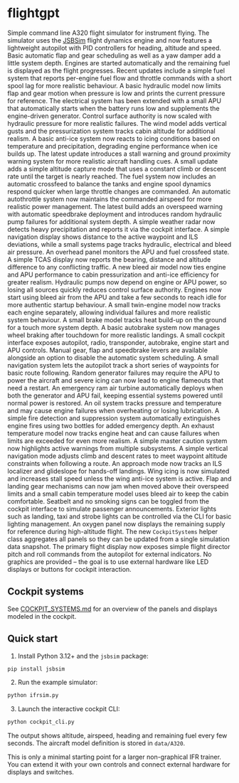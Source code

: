 # flightgpt

Simple command line A320 flight simulator for instrument flying. The
simulator uses the [JSBSim](https://github.com/JSBSim-Team/jsbsim) flight
dynamics engine and now features a lightweight autopilot with PID controllers
for heading, altitude and speed.  Basic automatic flap and gear scheduling as
well as a yaw damper add a little system depth. Engines are started
automatically and the remaining fuel is displayed as the flight progresses.
Recent updates include a simple fuel system that reports per-engine fuel flow
and throttle commands with a short spool lag for more realistic behaviour.
A basic hydraulic model now limits flap and gear motion when pressure is low
and prints the current pressure for reference. The electrical system has been
extended with a small APU that automatically starts when the battery runs low
and supplements the engine-driven generator. Control surface authority is now
scaled with hydraulic pressure for more realistic failures. The wind model
adds vertical gusts and the pressurization system tracks cabin altitude for
additional realism. A basic anti-ice system now reacts to icing conditions
based on temperature and precipitation, degrading engine performance when ice
builds up. The latest update introduces a stall warning and ground proximity
warning system for more realistic aircraft handling cues. A small update adds a
simple altitude capture mode that uses a constant climb or descent rate until
the target is nearly reached. The fuel system now includes an automatic
crossfeed to balance the tanks and engine spool dynamics respond quicker when
large throttle changes are commanded.
An automatic autothrottle system now maintains the commanded airspeed for
more realistic power management. The latest build adds an overspeed warning
with automatic speedbrake deployment and introduces random hydraulic pump
failures for additional system depth.
A simple weather radar now detects heavy precipitation and reports it via
the cockpit interface.
A simple navigation display shows distance to the active waypoint and ILS
deviations, while a small systems page tracks hydraulic, electrical and
bleed air pressure. An overhead panel monitors the APU and fuel crossfeed
state.
A simple TCAS display now reports the bearing, distance and altitude
difference to any conflicting traffic.
A new bleed air model now ties engine and APU performance to cabin
pressurization and anti-ice efficiency for greater realism.
Hydraulic pumps now depend on engine or APU power, so losing all sources
quickly reduces control surface authority.
Engines now start using bleed air from the APU and take a few seconds to
reach idle for more authentic startup behaviour.
A small twin-engine model now tracks each engine separately, allowing
individual failures and more realistic system behaviour.
A small brake model tracks heat build-up on the ground for a touch more
system depth.
A basic autobrake system now manages wheel braking after touchdown for
more realistic landings.
A small cockpit interface exposes autopilot, radio, transponder,
autobrake, engine start and APU controls. Manual gear, flap and
speedbrake levers are available alongside an option to disable the
automatic system scheduling.
A small navigation system lets the autopilot track a short series of
waypoints for basic route following.
Random generator failures may require the APU to power the aircraft and
severe icing can now lead to engine flameouts that need a restart.
An emergency ram air turbine automatically deploys when both the generator
and APU fail, keeping essential systems powered until normal power is
restored.
An oil system tracks pressure and temperature and may cause engine
failures when overheating or losing lubrication.
A simple fire detection and suppression system automatically
extinguishes engine fires using two bottles for added emergency depth.
An exhaust temperature model now tracks engine heat and can cause
failures when limits are exceeded for even more realism.
A simple master caution system now highlights active warnings from
multiple subsystems.
A simple vertical navigation mode adjusts climb and descent rates to
meet waypoint altitude constraints when following a route.
An approach mode now tracks an ILS localizer and glideslope for hands-off
landings.
Wing icing is now simulated and increases stall speed unless the wing
anti-ice system is active.
Flap and landing gear mechanisms can now jam when moved above their
overspeed limits and a small cabin temperature model uses bleed air to
keep the cabin comfortable.
Seatbelt and no smoking signs can be toggled from the cockpit interface
to simulate passenger announcements.
Exterior lights such as landing, taxi and strobe lights can be
controlled via the CLI for basic lighting management.
An oxygen panel now displays the remaining supply for reference during
high-altitude flight.
The new `CockpitSystems` helper class aggregates all panels so they can be
updated from a single simulation data snapshot.
The primary flight display now exposes simple flight director pitch and roll
commands from the autopilot for external indicators.
No graphics are provided – the goal is to use external hardware like LED displays or buttons for cockpit interaction.

## Cockpit systems
See [COCKPIT_SYSTEMS.md](COCKPIT_SYSTEMS.md) for an overview of the panels and displays modeled in the cockpit.

## Quick start

1. Install Python 3.12+ and the `jsbsim` package:

```bash
pip install jsbsim
```

2. Run the example simulator:

```bash
python ifrsim.py
```

3. Launch the interactive cockpit CLI:

```bash
python cockpit_cli.py
```

The output shows altitude, airspeed, heading and remaining fuel every
few seconds.  The aircraft model definition is stored in `data/A320`.

This is only a minimal starting point for a larger non-graphical IFR
trainer.  You can extend it with your own controls and connect external
hardware for displays and switches.

